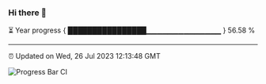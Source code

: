 ### Hi there 👋

⏳ Year progress { ████████████████▁▁▁▁▁▁▁▁▁▁▁▁▁▁ } 56.58 %

---

⏰ Updated on Wed, 26 Jul 2023 12:13:48 GMT

![Progress Bar CI](https://github.com/Shyam-Makwana/GitHub-Actions-Demo/workflows/Progress%20Bar%20CI/badge.svg)
